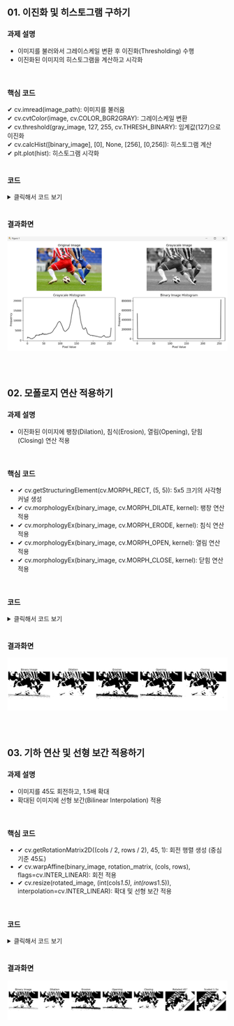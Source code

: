 ## 01. 이진화 및 히스토그램 구하기
### 과제 설명
- 이미지를 불러와서 그레이스케일 변환 후 이진화(Thresholding) 수행
- 이진화된 이미지의 히스토그램을 계산하고 시각화

<br>

### 핵심 코드
✔ cv.imread(image_path): 이미지를 불러옴<br>
✔ cv.cvtColor(image, cv.COLOR_BGR2GRAY): 그레이스케일 변환<br>
✔ cv.threshold(gray_image, 127, 255, cv.THRESH_BINARY): 임계값(127)으로 이진화<br>
✔ cv.calcHist([binary_image], [0], None, [256], [0,256]): 히스토그램 계산<br>
✔ plt.plot(hist): 히스토그램 시각화<br>
<br>

### 코드
<details>
  <summary> 클릭해서 코드 보기 </summary>

  ```python
import cv2 as cv
import numpy as np
import matplotlib.pyplot as plt

def process_image(image_path):
    # 이미지 불러오기
    image = cv.imread(image_path)
    if image is None:
        print("이미지를 불러올 수 없습니다.")
        return
    
    # 그레이스케일 변환
    gray_image = cv.cvtColor(image, cv.COLOR_BGR2GRAY)
    
    # 이진화
    threshold_value = 127
    _, binary_image = cv.threshold(gray_image, threshold_value, 255, cv.THRESH_BINARY)
    
    # 히스토그램 계산
    hist = cv.calcHist([binary_image], [0], None, [256], [0, 256])
    
    # 결과 출력
    plt.figure(figsize=(10, 5))
    
    # 원본 이미지 출력
    plt.subplot(1, 3, 1)
    plt.imshow(cv.cvtColor(image, cv.COLOR_BGR2RGB))
    plt.title("Original Image")
    plt.axis("off")
    
    # 이진화된 이미지 출력
    plt.subplot(1, 3, 2)
    plt.imshow(binary_image, cmap='gray')
    plt.title("Binary Image")
    plt.axis("off")
    
    # 히스토그램 출력
    plt.subplot(1, 3, 3)
    plt.plot(hist, color='black')
    plt.title("Histogram")
    plt.xlabel("Pixel Value")
    plt.ylabel("Frequency")
    
    plt.tight_layout()
    plt.show()

# 예제 이미지 경로
image_path = "C:/Users/82107/Desktop/cv/soccer.jpg"
process_image(image_path)

 ```
</details>

<br>

### 결과화면
![결과이미지](./data/4.png)

<br>
<br>

## 02. 모폴로지 연산 적용하기
### 과제 설명
- 이진화된 이미지에 팽창(Dilation), 침식(Erosion), 열림(Opening), 닫힘(Closing) 연산 적용

<br>

### 핵심 코드 
- ✔ cv.getStructuringElement(cv.MORPH_RECT, (5, 5)): 5x5 크기의 사각형 커널 생성
- ✔ cv.morphologyEx(binary_image, cv.MORPH_DILATE, kernel): 팽창 연산 적용
- ✔ cv.morphologyEx(binary_image, cv.MORPH_ERODE, kernel): 침식 연산 적용
- ✔ cv.morphologyEx(binary_image, cv.MORPH_OPEN, kernel): 열림 연산 적용
- ✔ cv.morphologyEx(binary_image, cv.MORPH_CLOSE, kernel): 닫힘 연산 적용

<br>

### 코드
<details>
  <summary> 클릭해서 코드 보기 </summary>

  ```python
import cv2 as cv
import numpy as np
import matplotlib.pyplot as plt

def process_image(image_path):
    # 이미지 불러오기
    image = cv.imread(image_path)
    if image is None:
        print("이미지를 불러올 수 없습니다.")
        return
    
    # 그레이스케일 변환
    gray_image = cv.cvtColor(image, cv.COLOR_BGR2GRAY)
    
    # 이진화
    threshold_value = 127
    _, binary_image = cv.threshold(gray_image, threshold_value, 255, cv.THRESH_BINARY)
    
    # 모폴로지 연산을 위한 커널 생성
    kernel = cv.getStructuringElement(cv.MORPH_RECT, (5, 5))
    
    # 모폴로지 연산 적용
    dilation = cv.morphologyEx(binary_image, cv.MORPH_DILATE, kernel)
    erosion = cv.morphologyEx(binary_image, cv.MORPH_ERODE, kernel)
    opening = cv.morphologyEx(binary_image, cv.MORPH_OPEN, kernel)
    closing = cv.morphologyEx(binary_image, cv.MORPH_CLOSE, kernel)
    
    # 결과 출력
    plt.figure(figsize=(15, 5))
    
    # 원본 이미지 출력
    plt.subplot(1, 5, 1)
    plt.imshow(binary_image, cmap='gray')
    plt.title("Binary Image")
    plt.axis("off")
    
    # 팽창
    plt.subplot(1, 5, 2)
    plt.imshow(dilation, cmap='gray')
    plt.title("Dilation")
    plt.axis("off")
    
    # 침식
    plt.subplot(1, 5, 3)
    plt.imshow(erosion, cmap='gray')
    plt.title("Erosion")
    plt.axis("off")
    
    # 열림
    plt.subplot(1, 5, 4)
    plt.imshow(opening, cmap='gray')
    plt.title("Opening")
    plt.axis("off")
    
    # 닫힘
    plt.subplot(1, 5, 5)
    plt.imshow(closing, cmap='gray')
    plt.title("Closing")
    plt.axis("off")
    
    plt.tight_layout()
    plt.show()

# 예제 이미지 경로
image_path = "C:/Users/82107/Desktop/cv/soccer.jpg"  # 여기에 사용할 이미지 경로를 입력하세요
process_image(image_path)
 ```
</details>

<br>

### 결과화면
![결과이미지](./data/5.png)

<br>
<br>

## 03. 기하 연산 및 선형 보간 적용하기
### 과제 설명
- 이미지를 45도 회전하고, 1.5배 확대
- 확대된 이미지에 선형 보간(Bilinear Interpolation) 적용

<br>

### 핵심 코드 
- ✔ cv.getRotationMatrix2D((cols / 2, rows / 2), 45, 1): 회전 행렬 생성 (중심 기준 45도)
- ✔ cv.warpAffine(binary_image, rotation_matrix, (cols, rows), flags=cv.INTER_LINEAR): 회전 적용
- ✔ cv.resize(rotated_image, (int(cols*1.5), int(rows*1.5)), interpolation=cv.INTER_LINEAR): 확대 및 선형 보간 적용

<br>


### 코드
<details>
  <summary> 클릭해서 코드 보기 </summary>

  ```python
import cv2 as cv
import numpy as np
import matplotlib.pyplot as plt

def process_image(image_path):
    # 이미지 불러오기
    image = cv.imread(image_path)
    if image is None:
        print("이미지를 불러올 수 없습니다.")
        return
    
    # 그레이스케일 변환
    gray_image = cv.cvtColor(image, cv.COLOR_BGR2GRAY)
    
    # 이진화
    threshold_value = 127
    _, binary_image = cv.threshold(gray_image, threshold_value, 255, cv.THRESH_BINARY)
    
    # 모폴로지 연산을 위한 커널 생성
    kernel = cv.getStructuringElement(cv.MORPH_RECT, (5, 5))
    
    # 모폴로지 연산 적용
    dilation = cv.morphologyEx(binary_image, cv.MORPH_DILATE, kernel)
    erosion = cv.morphologyEx(binary_image, cv.MORPH_ERODE, kernel)
    opening = cv.morphologyEx(binary_image, cv.MORPH_OPEN, kernel)
    closing = cv.morphologyEx(binary_image, cv.MORPH_CLOSE, kernel)
    
    # 기하 연산: 회전 (45도)
    rows, cols = binary_image.shape[:2]
    rotation_matrix = cv.getRotationMatrix2D((cols / 2, rows / 2), 45, 1)
    rotated_image = cv.warpAffine(binary_image, rotation_matrix, (cols, rows), flags=cv.INTER_LINEAR)
    
    # 확대 (1.5배) 및 선형 보간 적용
    scale_factor = 1.5
    new_size = (int(cols * scale_factor), int(rows * scale_factor))
    resized_image = cv.resize(rotated_image, new_size, interpolation=cv.INTER_LINEAR)
    
    # 결과 출력
    plt.figure(figsize=(15, 5))
    
    # 원본 이미지 출력
    plt.subplot(1, 7, 1)
    plt.imshow(binary_image, cmap='gray')
    plt.title("Binary Image")
    plt.axis("off")
    
    # 팽창
    plt.subplot(1, 7, 2)
    plt.imshow(dilation, cmap='gray')
    plt.title("Dilation")
    plt.axis("off")
    
    # 침식
    plt.subplot(1, 7, 3)
    plt.imshow(erosion, cmap='gray')
    plt.title("Erosion")
    plt.axis("off")
    
    # 열림
    plt.subplot(1, 7, 4)
    plt.imshow(opening, cmap='gray')
    plt.title("Opening")
    plt.axis("off")
    
    # 닫힘
    plt.subplot(1, 7, 5)
    plt.imshow(closing, cmap='gray')
    plt.title("Closing")
    plt.axis("off")
    
    # 회전 이미지
    plt.subplot(1, 7, 6)
    plt.imshow(rotated_image, cmap='gray')
    plt.title("Rotated 45°")
    plt.axis("off")
    
    # 확대 및 선형 보간 이미지
    plt.subplot(1, 7, 7)
    plt.imshow(resized_image, cmap='gray')
    plt.title("Scaled 1.5x")
    plt.axis("off")
    
    plt.tight_layout()
    plt.show()

# 예제 이미지 경로
image_path = "C:/Users/82107/Desktop/cv/soccer.jpg"  # 여기에 사용할 이미지 경로를 입력하세요
process_image(image_path)

 ```
</details>

<br>

### 결과화면
![결과이미지](./data/6.png)





